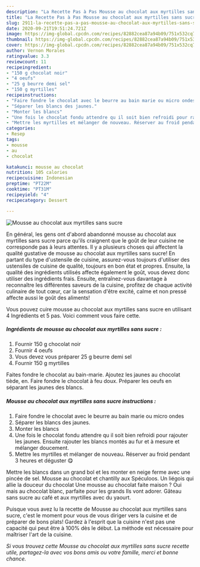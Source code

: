 ```yaml
---
description: "La Recette Pas à Pas Mousse au chocolat aux myrtilles sans sucre"
title: "La Recette Pas à Pas Mousse au chocolat aux myrtilles sans sucre"
slug: 2911-la-recette-pas-a-pas-mousse-au-chocolat-aux-myrtilles-sans-sucre
date: 2020-09-21T19:51:24.721Z
image: https://img-global.cpcdn.com/recipes/82882cea87a94b09/751x532cq70/mousse-au-chocolat-aux-myrtilles-sans-sucre-photo-principale-de-la-recette.jpg
thumbnail: https://img-global.cpcdn.com/recipes/82882cea87a94b09/751x532cq70/mousse-au-chocolat-aux-myrtilles-sans-sucre-photo-principale-de-la-recette.jpg
cover: https://img-global.cpcdn.com/recipes/82882cea87a94b09/751x532cq70/mousse-au-chocolat-aux-myrtilles-sans-sucre-photo-principale-de-la-recette.jpg
author: Vernon Morales
ratingvalue: 3.3
reviewcount: 11
recipeingredient:
- "150 g chocolat noir"
- "4 oeufs"
- "25 g beurre demi sel"
- "150 g myrtilles"
recipeinstructions:
- "Faire fondre le chocolat avec le beurre au bain marie ou micro ondes"
- "Séparer les blancs des jaunes."
- "Monter les blancs"
- "Une fois le chocolat fondu attendre qu il soit bien refroidi pour rajouter les jaunes. Ensuite rajouter les blancs montés au fur et à mesure et mélanger doucement."
- "Mettre les myrtilles et mélanger de nouveau. Réserver au froid pendant 3 heures et déguster 😋"
categories:
- Resep
tags:
- mousse
- au
- chocolat

katakunci: mousse au chocolat 
nutrition: 105 calories
recipecuisine: Indonesian
preptime: "PT22M"
cooktime: "PT31M"
recipeyield: "4"
recipecategory: Dessert

---
```



![Mousse au chocolat aux myrtilles sans sucre](https://img-global.cpcdn.com/recipes/82882cea87a94b09/751x532cq70/mousse-au-chocolat-aux-myrtilles-sans-sucre-photo-principale-de-la-recette.jpg)

En général, les gens ont d'abord abandonné mousse au chocolat aux myrtilles sans sucre parce qu'ils craignent que le goût de leur cuisine ne corresponde pas à leurs attentes. Il y a plusieurs choses qui affectent la qualité gustative de mousse au chocolat aux myrtilles sans sucre! En partant du type d'ustensile de cuisine, assurez-vous toujours d'utiliser des ustensiles de cuisine de qualité, toujours en bon état et propres. Ensuite, la qualité des ingrédients utilisés affecte également le goût, vous devez donc utiliser des ingrédients frais. Ensuite, entraînez-vous davantage à reconnaître les différentes saveurs de la cuisine, profitez de chaque activité culinaire de tout cœur, car la sensation d'être excité, calme et non pressé affecte aussi le goût des aliments!

<!--inarticleads1-->

Vous pouvez cuire mousse au chocolat aux myrtilles sans sucre en utilisant 4 Ingrédients et 5 pas. Voici comment vous faire cette.

##### Ingrédients de mousse au chocolat aux myrtilles sans sucre :

1. Fournir 150 g chocolat noir
1. Fournir 4 oeufs
1. Vous devez vous préparer 25 g beurre demi sel
1. Fournir 150 g myrtilles


Faites fondre le chocolat au bain-marie. Ajoutez les jaunes au chocolat tiède, en. Faire fondre le chocolat à feu doux. Préparer les oeufs en séparant les jaunes des blancs. 

<!--inarticleads2-->

##### Mousse au chocolat aux myrtilles sans sucre instructions :

1. Faire fondre le chocolat avec le beurre au bain marie ou micro ondes
1. Séparer les blancs des jaunes.
1. Monter les blancs
1. Une fois le chocolat fondu attendre qu il soit bien refroidi pour rajouter les jaunes. Ensuite rajouter les blancs montés au fur et à mesure et mélanger doucement.
1. Mettre les myrtilles et mélanger de nouveau. Réserver au froid pendant 3 heures et déguster 😋


Mettre les blancs dans un grand bol et les monter en neige ferme avec une pincée de sel. Mousse au chocolat et chantilly aux Spéculoos. Un liégois qui allie la douceur du chocolat Une mousse au chocolat faite maison ? Oui mais au chocolat blanc, parfaite pour les grands Ils vont adorer. Gâteau sans sucre au café et aux myrtilles avec du yaourt. 

<!--inarticleads1-->

<p>
Puisque vous avez lu la recette de Mousse au chocolat aux myrtilles sans sucre, c'est le moment pour vous de vous diriger vers la cuisine et de préparer de bons plats! Gardez à l'esprit que la cuisine n'est pas une capacité qui peut être à 100% dès le début. La méthode est nécessaire pour maîtriser l'art de la cuisine.
</p>

<p>
<i>Si vous trouvez cette Mousse au chocolat aux myrtilles sans sucre recette utile, partagez-la avec vos bons amis ou votre famille, merci et bonne chance.</i>
</p>
